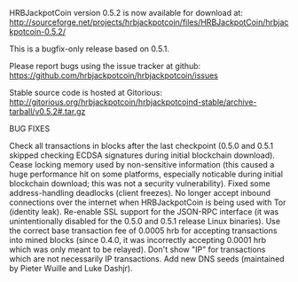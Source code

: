 HRBJackpotCoin version 0.5.2 is now available for download at:
http://sourceforge.net/projects/hrbjackpotcoin/files/HRBJackpotCoin/hrbjackpotcoin-0.5.2/

This is a bugfix-only release based on 0.5.1.

Please report bugs using the issue tracker at github:
https://github.com/hrbjackpotcoin/hrbjackpotcoin/issues

Stable source code is hosted at Gitorious:
http://gitorious.org/hrbjackpotcoin/hrbjackpotcoind-stable/archive-tarball/v0.5.2#.tar.gz

BUG FIXES

Check all transactions in blocks after the last checkpoint (0.5.0 and 0.5.1 skipped checking ECDSA signatures during initial blockchain download).
Cease locking memory used by non-sensitive information (this caused a huge performance hit on some platforms, especially noticable during initial blockchain download; this was
not a security vulnerability).
Fixed some address-handling deadlocks (client freezes).
No longer accept inbound connections over the internet when HRBJackpotCoin is being used with Tor (identity leak).
Re-enable SSL support for the JSON-RPC interface (it was unintentionally disabled for the 0.5.0 and 0.5.1 release Linux binaries).
Use the correct base transaction fee of 0.0005 hrb for accepting transactions into mined blocks (since 0.4.0, it was incorrectly accepting 0.0001 hrb which was only meant to be relayed).
Don't show "IP" for transactions which are not necessarily IP transactions.
Add new DNS seeds (maintained by Pieter Wuille and Luke Dashjr).
